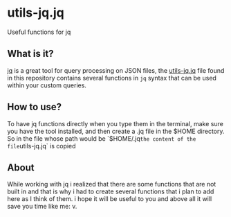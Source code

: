 # utils-jq.jq

Useful functions for jq

## What is it?

[jq](https://stedolan.github.io/jq/) is a great tool for query processing on JSON files, 
the [utils-jq.jq](https://github.com/manuel-chinchi/utils-jq/blob/master/utils-jq.jq) file
found in this repository contains several functions in `jq` syntax that can be used within 
your custom queries.

## How to use?
To have jq functions directly when you type them in the terminal, make sure you have
the tool installed, and then create a .jq file in the $HOME directory.
So in the file whose path would be `$HOME/.jq` the content of the file `utils-jq.jq` is 
copied

## About
While working with jq i realized that there are some functions that are not built in and that is why i had to create several functions that i plan to add here as I think of them. i hope it will be useful to you and above all it will save you time like me: v.
